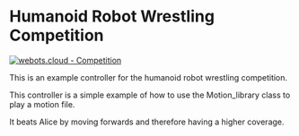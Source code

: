 # Humanoid Robot Wrestling Competition

[![webots.cloud - Competition](https://img.shields.io/badge/webots.cloud-Competition-007ACC)][1]

This is an example controller for the humanoid robot wrestling competition.

This controller is a simple example of how to use the Motion_library class to play a motion file.

It beats Alice by moving forwards and therefore having a higher coverage.

[1]: https://webots.cloud/run?version=R2022b&url=https%3A%2F%2Fgithub.com%2Fcyberbotics%2Fwrestling%2Fblob%2Fmain%2Fworlds%2Fwrestling.wbt&type=competition "Leaderboard"
